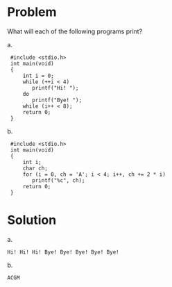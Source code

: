 # Problem
What will each of the following programs print?
 
a.

     #include <stdio.h>
     int main(void)
     {
         int i = 0;
         while (++i < 4)
            printf("Hi! ");
         do
            printf("Bye! ");
         while (i++ < 8);
         return 0;
     }
 b.
     
     #include <stdio.h>
     int main(void)
     {
         int i;
         char ch;
         for (i = 0, ch = 'A'; i < 4; i++, ch += 2 * i)
            printf("%c", ch);
         return 0;
     } 


# Solution

a.

    Hi! Hi! Hi! Bye! Bye! Bye! Bye! Bye! 

b.

    ACGM
    

